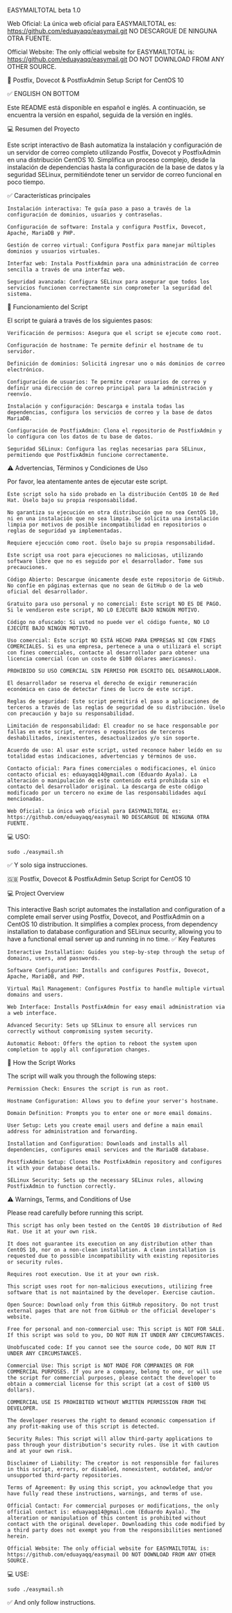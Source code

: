 EASYMAILTOTAL beta 1.0

Web Oficial: La única web oficial para EASYMAILTOTAL es: https://github.com/eduayaqq/easymail.git NO DESCARGUE DE NINGUNA OTRA FUENTE.

Official Website: The only official website for EASYMAILTOTAL is: https://github.com/eduayaqq/easymail.git DO NOT DOWNLOAD FROM ANY OTHER SOURCE.

🚀 Postfix, Dovecot & PostfixAdmin Setup Script for CentOS 10

✅ ENGLISH ON BOTTOM

Este README está disponible en español e inglés. A continuación, se encuentra la versión en español, seguida de la versión en inglés.

💻 Resumen del Proyecto

Este script interactivo de Bash automatiza la instalación y configuración de un servidor de correo completo utilizando Postfix, Dovecot y PostfixAdmin en una distribución CentOS 10. Simplifica un proceso complejo, desde la instalación de dependencias hasta la configuración de la base de datos y la seguridad SELinux, permitiéndote tener un servidor de correo funcional en poco tiempo.

✅ Características principales

    Instalación interactiva: Te guía paso a paso a través de la configuración de dominios, usuarios y contraseñas.

    Configuración de software: Instala y configura Postfix, Dovecot, Apache, MariaDB y PHP.

    Gestión de correo virtual: Configura Postfix para manejar múltiples dominios y usuarios virtuales.

    Interfaz web: Instala PostfixAdmin para una administración de correo sencilla a través de una interfaz web.

    Seguridad avanzada: Configura SELinux para asegurar que todos los servicios funcionen correctamente sin comprometer la seguridad del sistema.


📝 Funcionamiento del Script

El script te guiará a través de los siguientes pasos:

    Verificación de permisos: Asegura que el script se ejecute como root.

    Configuración de hostname: Te permite definir el hostname de tu servidor.

    Definición de dominios: Solicitá ingresar uno o más dominios de correo electrónico.

    Configuración de usuarios: Te permite crear usuarios de correo y definir una dirección de correo principal para la administración y reenvío.

    Instalación y configuración: Descarga e instala todas las dependencias, configura los servicios de correo y la base de datos MariaDB.

    Configuración de PostfixAdmin: Clona el repositorio de PostfixAdmin y lo configura con los datos de tu base de datos.

    Seguridad SELinux: Configura las reglas necesarias para SELinux, permitiendo que PostfixAdmin funcione correctamente.

⚠️ Advertencias, Términos y Condiciones de Uso

Por favor, lea atentamente antes de ejecutar este script.

    Este script solo ha sido probado en la distribución CentOS 10 de Red Hat. Úselo bajo su propia responsabilidad.

    No garantiza su ejecución en otra distribución que no sea CentOS 10, ni en una instalación que no sea limpia. Se solicita una instalación limpia por motivos de posible incompatibilidad en repositorios o reglas de seguridad ya implementadas.

    Requiere ejecución como root. Úselo bajo su propia responsabilidad.

    Este script usa root para ejecuciones no maliciosas, utilizando software libre que no es seguido por el desarrollador. Tome sus precauciones.

    Código Abierto: Descargue únicamente desde este repositorio de GitHub. No confíe en páginas externas que no sean de GitHub o de la web oficial del desarrollador.

    Gratuito para uso personal y no comercial: Este script NO ES DE PAGO. Si le vendieron este script, NO LO EJECUTE BAJO NINGÚN MOTIVO.

    Código no ofuscado: Si usted no puede ver el código fuente, NO LO EJECUTE BAJO NINGÚN MOTIVO.

    Uso comercial: Este script NO ESTÁ HECHO PARA EMPRESAS NI CON FINES COMERCIALES. Si es una empresa, pertenece a una o utilizará el script con fines comerciales, contacte al desarrollador para obtener una licencia comercial (con un costo de $100 dólares americanos).

    PROHIBIDO SU USO COMERCIAL SIN PERMISO POR ESCRITO DEL DESARROLLADOR.

    El desarrollador se reserva el derecho de exigir remuneración económica en caso de detectar fines de lucro de este script.

    Reglas de seguridad: Este script permitirá el paso a aplicaciones de terceros a través de las reglas de seguridad de su distribución. Úselo con precaución y bajo su responsabilidad.

    Limitación de responsabilidad: El creador no se hace responsable por fallas en este script, errores o repositorios de terceros deshabilitados, inexistentes, desactualizados y/o sin soporte.

    Acuerdo de uso: Al usar este script, usted reconoce haber leído en su totalidad estas indicaciones, advertencias y términos de uso.

    Contacto oficial: Para fines comerciales o modificaciones, el único contacto oficial es: eduayaqq14@gmail.com (Eduardo Ayala). La alteración o manipulación de este contenido está prohibida sin el contacto del desarrollador original. La descarga de este código modificado por un tercero no exime de las responsabilidades aquí mencionadas.

    Web Oficial: La única web oficial para EASYMAILTOTAL es: https://github.com/eduayaqq/easymail NO DESCARGUE DE NINGUNA OTRA FUENTE.

💻 USO:

    sudo ./easymail.sh

✅ Y solo siga instrucciones.

🇬🇧 Postfix, Dovecot & PostfixAdmin Setup Script for CentOS 10

💻 Project Overview

This interactive Bash script automates the installation and configuration of a complete email server using Postfix, Dovecot, and PostfixAdmin on a CentOS 10 distribution. It simplifies a complex process, from dependency installation to database configuration and SELinux security, allowing you to have a functional email server up and running in no time.
✅ Key Features

    Interactive Installation: Guides you step-by-step through the setup of domains, users, and passwords.

    Software Configuration: Installs and configures Postfix, Dovecot, Apache, MariaDB, and PHP.

    Virtual Mail Management: Configures Postfix to handle multiple virtual domains and users.

    Web Interface: Installs PostfixAdmin for easy email administration via a web interface.

    Advanced Security: Sets up SELinux to ensure all services run correctly without compromising system security.

    Automatic Reboot: Offers the option to reboot the system upon completion to apply all configuration changes.

📝 How the Script Works

The script will walk you through the following steps:

    Permission Check: Ensures the script is run as root.

    Hostname Configuration: Allows you to define your server's hostname.

    Domain Definition: Prompts you to enter one or more email domains.

    User Setup: Lets you create email users and define a main email address for administration and forwarding.

    Installation and Configuration: Downloads and installs all dependencies, configures email services and the MariaDB database.

    PostfixAdmin Setup: Clones the PostfixAdmin repository and configures it with your database details.

    SELinux Security: Sets up the necessary SELinux rules, allowing PostfixAdmin to function correctly.

⚠️ Warnings, Terms, and Conditions of Use

Please read carefully before running this script.

    This script has only been tested on the CentOS 10 distribution of Red Hat. Use it at your own risk.

    It does not guarantee its execution on any distribution other than CentOS 10, nor on a non-clean installation. A clean installation is requested due to possible incompatibility with existing repositories or security rules.

    Requires root execution. Use it at your own risk.

    This script uses root for non-malicious executions, utilizing free software that is not maintained by the developer. Exercise caution.

    Open Source: Download only from this GitHub repository. Do not trust external pages that are not from GitHub or the official developer's website.

    Free for personal and non-commercial use: This script is NOT FOR SALE. If this script was sold to you, DO NOT RUN IT UNDER ANY CIRCUMSTANCES.

    Unobfuscated code: If you cannot see the source code, DO NOT RUN IT UNDER ANY CIRCUMSTANCES.

    Commercial Use: This script is NOT MADE FOR COMPANIES OR FOR COMMERCIAL PURPOSES. If you are a company, belong to one, or will use the script for commercial purposes, please contact the developer to obtain a commercial license for this script (at a cost of $100 US dollars).

    COMMERCIAL USE IS PROHIBITED WITHOUT WRITTEN PERMISSION FROM THE DEVELOPER.

    The developer reserves the right to demand economic compensation if any profit-making use of this script is detected.

    Security Rules: This script will allow third-party applications to pass through your distribution's security rules. Use it with caution and at your own risk.

    Disclaimer of Liability: The creator is not responsible for failures in this script, errors, or disabled, nonexistent, outdated, and/or unsupported third-party repositories.

    Terms of Agreement: By using this script, you acknowledge that you have fully read these instructions, warnings, and terms of use.

    Official Contact: For commercial purposes or modifications, the only official contact is: eduayaqq14@gmail.com (Eduardo Ayala). The alteration or manipulation of this content is prohibited without contact with the original developer. Downloading this code modified by a third party does not exempt you from the responsibilities mentioned herein.

    Official Website: The only official website for EASYMAILTOTAL is: https://github.com/eduayaqq/easymail DO NOT DOWNLOAD FROM ANY OTHER SOURCE.

💻 USE:

    sudo ./easymail.sh

✅ And only follow instructions.
